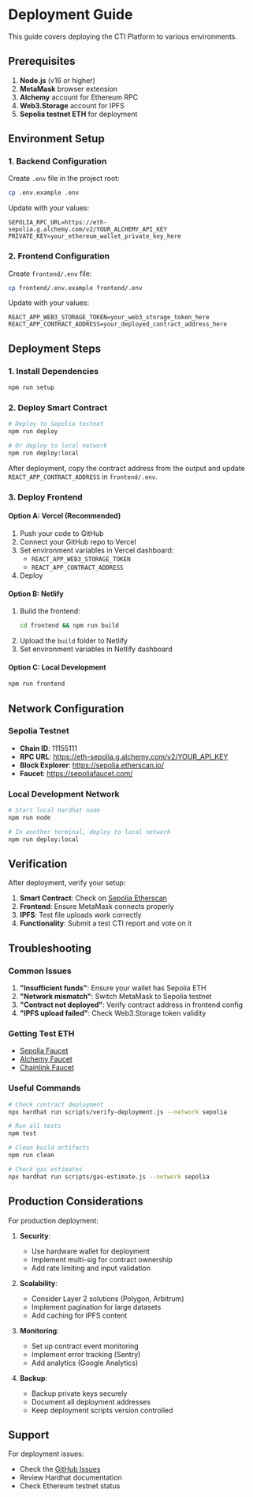# Deployment Guide

This guide covers deploying the CTI Platform to various environments.

## Prerequisites

1. **Node.js** (v16 or higher)
2. **MetaMask** browser extension
3. **Alchemy** account for Ethereum RPC
4. **Web3.Storage** account for IPFS
5. **Sepolia testnet ETH** for deployment

## Environment Setup

### 1. Backend Configuration

Create `.env` file in the project root:

```bash
cp .env.example .env
```

Update with your values:
```env
SEPOLIA_RPC_URL=https://eth-sepolia.g.alchemy.com/v2/YOUR_ALCHEMY_API_KEY
PRIVATE_KEY=your_ethereum_wallet_private_key_here
```

### 2. Frontend Configuration

Create `frontend/.env` file:

```bash
cp frontend/.env.example frontend/.env
```

Update with your values:
```env
REACT_APP_WEB3_STORAGE_TOKEN=your_web3_storage_token_here
REACT_APP_CONTRACT_ADDRESS=your_deployed_contract_address_here
```

## Deployment Steps

### 1. Install Dependencies

```bash
npm run setup
```

### 2. Deploy Smart Contract

```bash
# Deploy to Sepolia testnet
npm run deploy

# Or deploy to local network
npm run deploy:local
```

After deployment, copy the contract address from the output and update `REACT_APP_CONTRACT_ADDRESS` in `frontend/.env`.

### 3. Deploy Frontend

#### Option A: Vercel (Recommended)

1. Push your code to GitHub
2. Connect your GitHub repo to Vercel
3. Set environment variables in Vercel dashboard:
   - `REACT_APP_WEB3_STORAGE_TOKEN`
   - `REACT_APP_CONTRACT_ADDRESS`
4. Deploy

#### Option B: Netlify

1. Build the frontend:
   ```bash
   cd frontend && npm run build
   ```
2. Upload the `build` folder to Netlify
3. Set environment variables in Netlify dashboard

#### Option C: Local Development

```bash
npm run frontend
```

## Network Configuration

### Sepolia Testnet

- **Chain ID**: 11155111
- **RPC URL**: https://eth-sepolia.g.alchemy.com/v2/YOUR_API_KEY
- **Block Explorer**: https://sepolia.etherscan.io/
- **Faucet**: https://sepoliafaucet.com/

### Local Development Network

```bash
# Start local Hardhat node
npm run node

# In another terminal, deploy to local network
npm run deploy:local
```

## Verification

After deployment, verify your setup:

1. **Smart Contract**: Check on [Sepolia Etherscan](https://sepolia.etherscan.io/)
2. **Frontend**: Ensure MetaMask connects properly
3. **IPFS**: Test file uploads work correctly
4. **Functionality**: Submit a test CTI report and vote on it

## Troubleshooting

### Common Issues

1. **"Insufficient funds"**: Ensure your wallet has Sepolia ETH
2. **"Network mismatch"**: Switch MetaMask to Sepolia testnet
3. **"Contract not deployed"**: Verify contract address in frontend config
4. **"IPFS upload failed"**: Check Web3.Storage token validity

### Getting Test ETH

- [Sepolia Faucet](https://sepoliafaucet.com/)
- [Alchemy Faucet](https://sepoliafaucet.com/)
- [Chainlink Faucet](https://faucets.chain.link/)

### Useful Commands

```bash
# Check contract deployment
npx hardhat run scripts/verify-deployment.js --network sepolia

# Run all tests
npm test

# Clean build artifacts
npm run clean

# Check gas estimates
npx hardhat run scripts/gas-estimate.js --network sepolia
```

## Production Considerations

For production deployment:

1. **Security**:
   - Use hardware wallet for deployment
   - Implement multi-sig for contract ownership
   - Add rate limiting and input validation

2. **Scalability**:
   - Consider Layer 2 solutions (Polygon, Arbitrum)
   - Implement pagination for large datasets
   - Add caching for IPFS content

3. **Monitoring**:
   - Set up contract event monitoring
   - Implement error tracking (Sentry)
   - Add analytics (Google Analytics)

4. **Backup**:
   - Backup private keys securely
   - Document all deployment addresses
   - Keep deployment scripts version controlled

## Support

For deployment issues:
- Check the [GitHub Issues](https://github.com/your-repo/issues)
- Review Hardhat documentation
- Check Ethereum testnet status